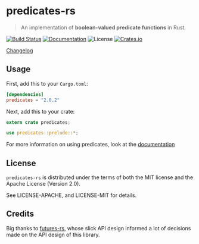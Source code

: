 # predicates-rs

> An implementation of **boolean-valued predicate functions** in Rust.

[![Build Status](https://dev.azure.com/assert-rs/assert-rs/_apis/build/status/predicates-rs?branchName=master)](https://dev.azure.com/assert-rs/assert-rs/_build/latest?definitionId=1&branchName=master)
[![Documentation](https://img.shields.io/badge/docs-master-blue.svg)](https://docs.rs/predicates)
![License](https://img.shields.io/crates/l/predicates.svg)
[![Crates.io](https://img.shields.io/crates/v/predicates.svg?maxAge=2592000)](https://crates.io/crates/predicates)

[Changelog](https://github.com/assert-rs/predicates-rs/blob/master/CHANGELOG.md)


## Usage

First, add this to your `Cargo.toml`:

```toml
[dependencies]
predicates = "2.0.2"
```

Next, add this to your crate:

```rust
extern crate predicates;

use predicates::prelude::*;
```

For more information on using predicates, look at the
[documentation](https://docs.rs/predicates)


## License

`predicates-rs` is distributed under the terms of both the MIT license and the
Apache License (Version 2.0).

See LICENSE-APACHE, and LICENSE-MIT for details.


## Credits

Big thanks to [futures-rs](https://github.com/alexcrichton/futures-rs), whose
slick API design informed a lot of decisions made on the API design of this
library.
